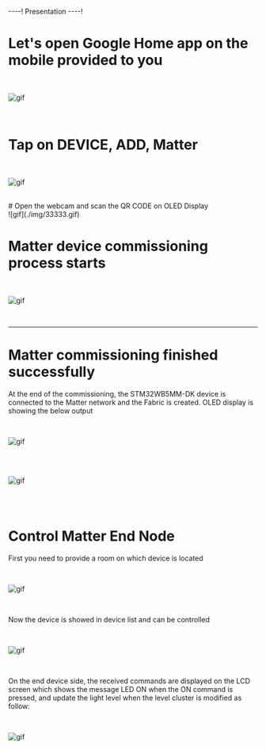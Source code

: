 ----!
Presentation
----!

# Let's open Google Home app on the mobile provided to you

<br>

![gif](./img/11111.gif)

<br>


# Tap on DEVICE, ADD, Matter
<br>

![gif](./img/22222.gif)

<br>
# Open the webcam and scan the QR CODE on OLED Display

<br>
![gif](./img/33333.gif)
<br>

# Matter device commissioning process starts

<br>

![gif](./img/44444.gif)

<br>

----

# Matter commissioning finished successfully

At the end of the commissioning, the STM32WB5MM-DK device is connected to the Matter network and the Fabric is created.
OLED display is showing the below output


<br>

![gif](./img/55555.gif)

<br>


<br>

![gif](./img/66666.gif)

<br>


<br>



# Control Matter End Node

First you need to provide a room on which device is located

<br>

![gif](./img/444.gif)

<br>


Now the device is showed in device list and can be controlled


<br>

![gif](./img/555.gif)

<br>

On the end device side, the received commands are displayed on the LCD screen which shows the message LED ON when the ON command is pressed, and update the light level when the level cluster is modified as follow:


<br>

![gif](./img/69.png)

<br>
